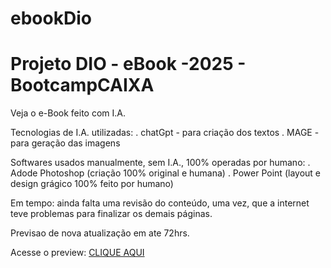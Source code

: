# ebookDio
Projeto DIO - eBook -2025 - BootcampCAIXA
=========================================

Veja o e-Book feito com I.A.

Tecnologias de I.A. utilizadas:
. chatGpt - para criação dos textos
. MAGE - para geração das imagens

Softwares usados manualmente, sem I.A., 100% operadas por humano:
. Adode Photoshop (criação 100% original e humana)
. Power Point (layout e design grágico 100% feito por humano)

Em tempo: ainda falta uma revisão do conteúdo, uma vez, que a internet teve problemas para finalizar os demais páginas.

Previsao de nova atualização em ate 72hrs.

Acesse o preview: <a href="/ebook-1.pdf">CLIQUE AQUI </a>
